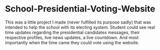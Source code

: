 # School-Presidential-Voting-Website

This was a little project I made (never fulfilled its purpose sadly) that was intended to help the school with its electing system. 
Student could see real time updates regarding the presidential candidates messages, their respective profiles, live news updates, a live countdown. 
And most importantly when the time came they could vote using the website. 
